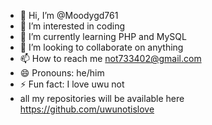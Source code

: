 - 👋 Hi, I’m @Moodygd761
- 👀 I’m interested in coding
- 🌱 I’m currently learning PHP and MySQL
- 💞️ I’m looking to collaborate on anything
- 📫 How to reach me not733402@gmail.com
- 😄 Pronouns: he/him
- ⚡ Fun fact: I love uwu not
- all my repositories will be available here https://github.com/uwunotislove




<!---
Moodygd761/Moodygd761 is a ✨ special ✨ repository because its `README.md` (this file) appears on your GitHub profile.
You can click the Preview link to take a look at your changes.
--->

